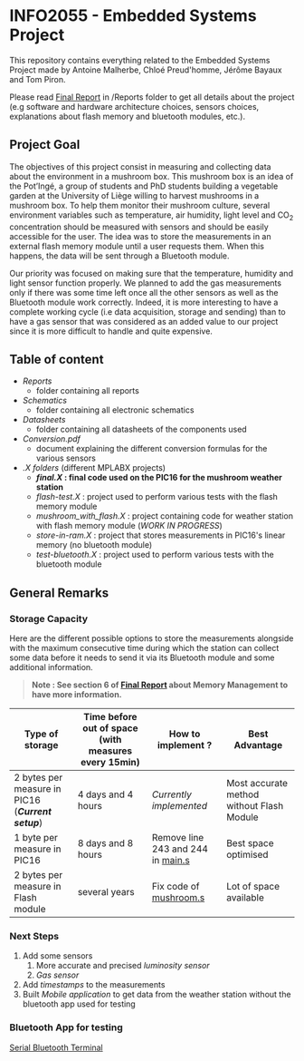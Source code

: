 # INFO2055 - Embedded Systems Project

This repository contains everything related to the Embedded Systems Project made by Antoine Malherbe, Chloé Preud'homme, Jérôme Bayaux and Tom Piron.

Please read [Final Report](/Reports/Rapport_Final.pdf) in /Reports folder to get all details about the project (e.g software and hardware architecture choices, sensors choices, explanations about flash memory and bluetooth modules, etc.).

## Project Goal

The objectives of this project consist in measuring and collecting data about the environment in a mushroom box. This mushroom box is an idea of the Pot’Ingé, a group of students and PhD students building a vegetable garden at the University of Liège willing to harvest mushrooms in a mushroom box. To help them monitor their mushroom culture, several environment variables such as temperature, air humidity, light level and CO<sub>2</sub> concentration should be measured with sensors and should be easily accessible for the user. The idea was to store the measurements in an external flash memory module until a user requests them. When this happens, the data will be sent through a Bluetooth module.

Our priority was focused on making sure that the temperature, humidity and light sensor function properly. We planned to add the gas measurements only if there was some time left once all the other sensors as well as the Bluetooth module work correctly. Indeed, it is more interesting to have a complete working cycle (i.e data acquisition, storage and sending) than to have a gas sensor that was considered as an added value to our project since it is more difficult to handle and quite expensive.

## Table of content

* _Reports_
  * folder containing all reports
* _Schematics_
  * folder containing all electronic schematics
* _Datasheets_
  * folder containing all datasheets of the components used
* _Conversion.pdf_
  * document explaining the different conversion formulas for the various sensors
* _.X folders_ (different MPLABX projects)
  * **_final.X_ : final code used on the PIC16 for the mushroom weather station**
  * _flash-test.X_ : project used to perform various tests with the flash memory module
  * _mushroom_with_flash.X_ : project containing code for weather station with flash memory module (_WORK IN PROGRESS_)
  * _store-in-ram.X_ : project that stores measurements in PIC16's linear memory (no bluetooth module)
  * _test-bluetooth.X_ : project used to perform various tests with the bluetooth module

## General Remarks

### Storage Capacity
Here are the different possible options to store the measurements alongside with the maximum consecutive time during which the station can collect some data before it needs to send it via its Bluetooth module and some additional information.

> **Note : See section 6 of [Final Report](/Reports/Rapport_Final.pdf) about Memory Management to have more information.**

Type of storage                                   | Time before out of space (with measures every 15min) | How to implement ?                                          | Best Advantage
------------------------------------------------- | ---------------------------------------------------- | ----------------------------------------------------------- | --------------
2 bytes per measure in PIC16 (**_Current setup_**)| 4 days and 4 hours                                   | _Currently implemented_                                     | Most accurate method without Flash Module
1 byte per measure in PIC16                       | 8 days and 8 hours                                   | Remove line 243 and 244 in [main.s](/final.X/main.s)| Best space optimised
2 bytes per measure in Flash module               | several years                                        | Fix code of [mushroom.s](/mushroom_with_flash.X/mushroom.s) | Lot of space available

### Next Steps
1. Add some sensors
    1. More accurate and precised _luminosity sensor_
    2. _Gas sensor_
2. Add _timestamps_ to the measurements
3. Built _Mobile application_ to get data from the weather station without the bluetooth app used for testing

### Bluetooth App for testing
[Serial Bluetooth Terminal](https://play.google.com/store/apps/details?id=de.kai_morich.serial_bluetooth_terminal&hl=fr&gl=US)
